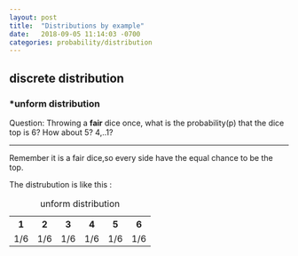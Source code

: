```yaml
---
layout: post
title:  "Distributions by example"
date:   2018-09-05 11:14:03 -0700
categories: probability/distribution
---
```

## **discrete distribution**
### *unform distribution
Question: Throwing a __fair__ dice once, what is the probability(p) that the dice top is 6? How about 5? 4,..1?

  ** **
Remember it is a fair dice,so every side have the equal chance to be the top.

The distrubution is like this :
<table>
<caption>unform distribution</caption>
<tr><th>1</th><th>2</th><th>3</th><th>4</th><th>5</th><th>6</th> <tr>
<tr><td>1/6</td><td>1/6</td><td>1/6</td><td>1/6</td><td>1/6</td><td>1/6</td><tr>
</table>


